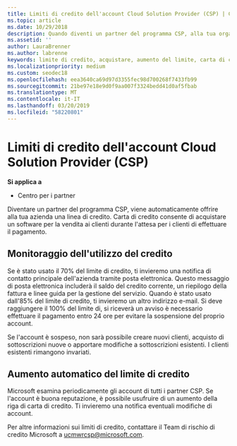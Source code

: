 ```yaml
---
title: Limiti di credito dell'account Cloud Solution Provider (CSP) | Centro per i partner
ms.topic: article
ms.date: 10/29/2018
description: Quando diventi un partner del programma CSP, alla tua organizzazione viene assegnato un limite di credito che ti consente di acquistare software per la vendita ai clienti, nell'attesa di ricevere da questi i pagamenti per i loro acquisti.
ms.assetid: ''
author: LauraBrenner
ms.author: labrenne
keywords: limite di credito, acquistare, aumento del limite, carta di credito riga
ms.localizationpriority: medium
ms.custom: seodec18
ms.openlocfilehash: eea3640ca69d97d3355fec98d700268f7433fb99
ms.sourcegitcommit: 21be97e18e9d0f9aa007f3324bedd41d0af5fbab
ms.translationtype: MT
ms.contentlocale: it-IT
ms.lasthandoff: 03/20/2019
ms.locfileid: "58220801"
---
```

# <a name="cloud-solution-provider-csp-account-credit-limits"></a>Limiti di credito dell'account Cloud Solution Provider (CSP)

**Si applica a**

- Centro per i partner

Diventare un partner del programma CSP, viene automaticamente offrire alla tua azienda una linea di credito. Carta di credito consente di acquistare un software per la vendita ai clienti durante l'attesa per i clienti di effettuare il pagamento. 

## <a name="monitoring-your-credit-use"></a>Monitoraggio dell'utilizzo del credito

Se è stato usato il 70% del limite di credito, ti invieremo una notifica di contatto principale dell'azienda tramite posta elettronica. Questo messaggio di posta elettronica includerà il saldo del credito corrente, un riepilogo della fattura e linee guida per la gestione del servizio. Quando è stato usato dall'85% del limite di credito, ti invieremo un altro indirizzo e-mail. Si deve raggiungere il 100% del limite di, si riceverà un avviso è necessario effettuare il pagamento entro 24 ore per evitare la sospensione del proprio account. 

Se l'account è sospeso, non sarà possibile creare nuovi clienti, acquisto di sottoscrizioni nuove o apportare modifiche a sottoscrizioni esistenti. I clienti esistenti rimangono invariati. 

## <a name="automatic-credit-limit-increase"></a>Aumento automatico del limite di credito

Microsoft esamina periodicamente gli account di tutti i partner CSP. Se l'account è buona reputazione, è possibile usufruire di un aumento della riga di carta di credito. Ti invieremo una notifica eventuali modifiche di account. 

Per altre informazioni sui limiti di credito, contattare il Team di rischio di credito Microsoft a ucmwrcsp@microsoft.com. 
